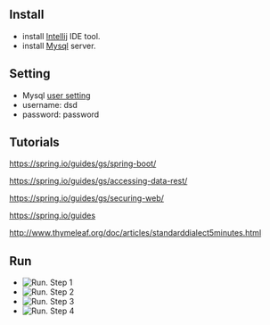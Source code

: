 ## Install

- install [Intellij](https://www.jetbrains.com/idea/) IDE tool.
- install [Mysql](https://dev.mysql.com/downloads/mysql/) server.

## Setting

- Mysql [user setting](http://dev.mysql.com/doc/refman/5.7/en/adding-users.html)
- username: dsd
- password: password

## Tutorials
https://spring.io/guides/gs/spring-boot/

https://spring.io/guides/gs/accessing-data-rest/

https://spring.io/guides/gs/securing-web/

https://spring.io/guides

http://www.thymeleaf.org/doc/articles/standarddialect5minutes.html

## Run

- ![Run. Step 1](https://github.com/kty1965/calendar-feed/blob/master/images/1.png)
- ![Run. Step 2](https://github.com/kty1965/calendar-feed/blob/master/images/2.png)
- ![Run. Step 3](https://github.com/kty1965/calendar-feed/blob/master/images/3.png)
- ![Run. Step 4](https://github.com/kty1965/calendar-feed/blob/master/images/4.png)
